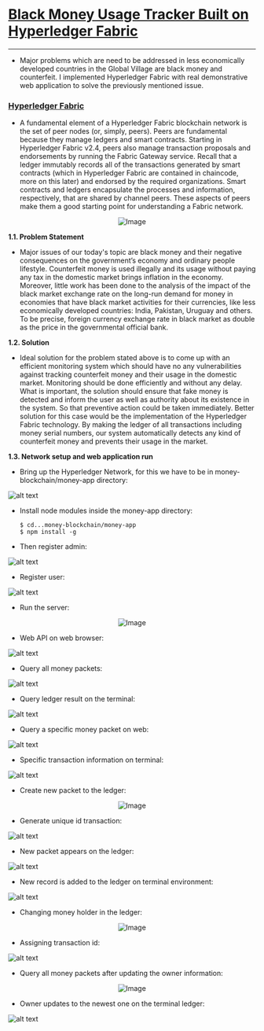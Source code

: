 # [Black Money Usage Tracker Built on Hyperledger Fabric](https://www.kci.go.kr/kciportal/ci/sereArticleSearch/ciSereArtiView.kci?sereArticleSearchBean.artiId=ART002594524)

_____________________________________________________
- Major problems which are need to be addressed in less economically developed countries in the Global Village are black money and
counterfeit. I implemented Hyperledger Fabric with real demonstrative web application to solve the previously mentioned issue.

### [Hyperledger Fabric](https://www.hyperledger.org/use/fabric)

- A fundamental element of a Hyperledger Fabric blockchain network is the set of peer nodes (or, simply, peers). Peers are fundamental because they manage ledgers and smart contracts. Starting in Hyperledger Fabric v2.4, peers also manage transaction proposals and endorsements by running the Fabric Gateway service. Recall that a ledger immutably records all of the transactions generated by smart contracts (which in Hyperledger Fabric are contained in chaincode, more on this later) and endorsed by the required organizations. Smart contracts and ledgers encapsulate the processes and information, respectively, that are shared by channel peers. These aspects of peers make them a good starting point for understanding a Fabric network.

<p align="center">
  <img src="https://user-images.githubusercontent.com/24220136/231626996-af1607f9-0001-4855-ac8c-c1ddb3a4338a.png" alt="Image">
</p>

**1.1.	Problem Statement**
 
- Major issues of our today's topic are black money and their negative consequences on the government’s economy and ordinary people 
lifestyle. Counterfeit money is used illegally and its usage without paying any tax in the domestic market brings inflation in
the economy. Moreover, little work has been done to the analysis of the impact of the black market exchange rate on the long-run
demand for money in economies that have black market activities for their currencies, like less economically developed countries:
India, Pakistan, Uruguay and others. To be precise, foreign currency exchange rate in black market as double as the price in the 
governmental official bank.      

**1.2.	Solution**

- Ideal solution for the problem stated above is to come up with an efficient monitoring system which should have no any
vulnerabilities against tracking counterfeit money and their usage in the domestic market. Monitoring should be done efficiently and
without any delay. What is important, the solution should ensure that fake money is detected and inform the user as well as authority 
about its existence in the system. So that preventive action could be taken immediately. Better solution for this case would be the
implementation of the Hyperledger Fabric technology. By making the ledger of all transactions including money serial numbers, our system
automatically detects any kind of counterfeit money and prevents their usage in the market.    

**1.3. Network setup and web application run**

- Bring up the Hyperledger Network, for this we have to be in money-blockchain/money-app directory: 

![alt text](https://github.com/af4092/money-blockchain/blob/master/images/Test1.PNG?raw=true)

- Install node modules inside the money-app directory:
  ```
  $ cd...money-blockchain/money-app
  $ npm install -g
  ```
- Then register admin:

![alt text](https://github.com/af4092/money-blockchain/blob/master/images/Test2.PNG?raw=true)

- Register user:

![alt text](https://github.com/af4092/money-blockchain/blob/master/images/Test3.PNG?raw=true)

- Run the server:

<p align="center">
  <img src="https://github.com/af4092/money-blockchain/blob/master/images/Test4.PNG" alt="Image">
</p>

- Web API on web browser:

![alt text](https://github.com/af4092/money-blockchain/blob/master/images/Test5.PNG?raw=true)

- Query all money packets:

![alt text](https://github.com/af4092/money-blockchain/blob/master/images/Test6.png?raw=true)

- Query ledger result on the terminal:

![alt text](https://github.com/af4092/money-blockchain/blob/master/images/Test7.png?raw=true)

- Query a specific money packet on web:

![alt text](https://github.com/af4092/money-blockchain/blob/master/images/Test8.PNG?raw=true)

- Specific transaction information on terminal:

![alt text](https://github.com/af4092/money-blockchain/blob/master/images/Test9.PNG?raw=true)

- Create new packet to the ledger:

<p align="center">
  <img src="https://github.com/af4092/money-blockchain/blob/master/images/Test10.PNG" alt="Image">
</p>

- Generate unique id transaction:

![alt text](https://github.com/af4092/money-blockchain/blob/master/images/Test11.PNG?raw=true)

- New packet appears on the ledger:

![alt text](https://github.com/af4092/money-blockchain/blob/master/images/Test12.PNG?raw=true)

- New record is added to the ledger on terminal environment:

![alt text](https://github.com/af4092/money-blockchain/blob/master/images/Test13.PNG?raw=true)

- Changing money holder in the ledger:

<p align="center">
  <img src="https://github.com/af4092/money-blockchain/blob/master/images/Test14.PNG" alt="Image">
</p>

- Assigning transaction id:

![alt text](https://github.com/af4092/money-blockchain/blob/master/images/Test15.PNG?raw=true)

- Query all money packets after updating the owner information:

<p align="center">
  <img src="https://github.com/af4092/money-blockchain/blob/master/images/Test16.PNG" alt="Image">
</p>

- Owner updates to the newest one on the terminal ledger:

![alt text](https://github.com/af4092/money-blockchain/blob/master/images/Test17.PNG?raw=true)

